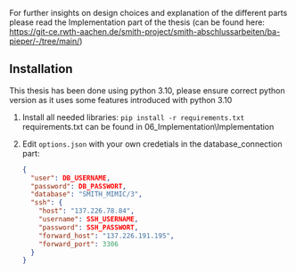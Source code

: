 For further insights on design choices and explanation of the different parts please read the Implementation part of the thesis (can be found here: https://git-ce.rwth-aachen.de/smith-project/smith-abschlussarbeiten/ba-pieper/-/tree/main/)
## Installation
This thesis has been done using python 3.10, please ensure correct python version as it uses some features introduced with python 3.10
1. Install all needed libraries: `pip install -r requirements.txt` requirements.txt can be found in 06_Implementation\Implementation
2. Edit `options.json` with your own credetials in the database_connection part:
   
    ```json
    {
      "user": DB_USERNAME,
      "password": DB_PASSWORT,
      "database": "SMITH_MIMIC/3",
      "ssh": {
        "host": "137.226.78.84",
        "username": SSH_USERNAME,
        "password": SSH_PASSWORT,
        "forward_host": "137.226.191.195",
        "forward_port": 3306
      }
    }
    ```

